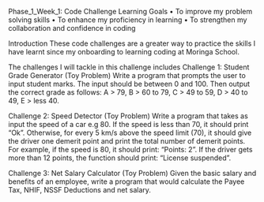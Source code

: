 
Phase_1_Week_1: Code Challenge
Learning Goals
•	To improve my problem solving skills
•	To enhance my proficiency in learning
•	To strengthen my collaboration and confidence in coding

Introduction
These code challenges are a greater way to practice the skills I have learnt since my onboarding to learning coding at Moringa School.

The challenges I will tackle in this challenge includes
Challenge 1: Student Grade Generator (Toy Problem)
Write a program that prompts the user to input student marks. The input should be between 0 and 100. Then output the correct grade as follows: 
A > 79, B > 60 to 79, C > 49 to 59, D > 40 to 49, E > less 40.
 
Challenge 2: Speed Detector (Toy Problem)
Write a program that takes as input the speed of a car e.g 80. If the speed is less than 70, it should print “Ok”. Otherwise, for every 5 km/s above the speed limit (70), it should give the driver one demerit point and print the total number of demerit points.
For example, if the speed is 80, it should print: “Points: 2”. If the driver gets more than 12 points, the function should print: “License suspended”.
 
Challenge 3: Net Salary Calculator (Toy Problem)
Given the basic salary and benefits of an employee, write a program that would calculate the Payee Tax, NHIF, NSSF Deductions and net salary.

